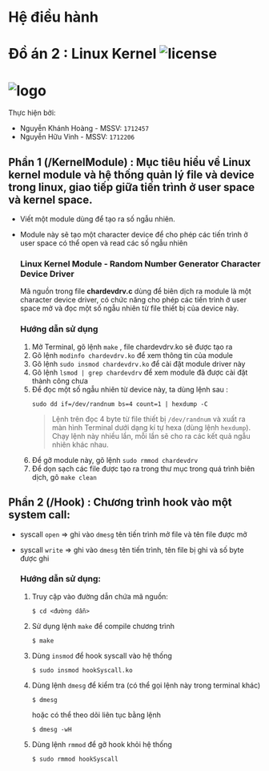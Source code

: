 # Hệ điều hành

# Đồ án 2 : Linux Kernel ![license][1]

#  ![logo][2]

Thực hiện bởi: 	

* Nguyễn Khánh Hoàng - MSSV: `1712457`
* Nguyễn Hữu Vinh         - MSSV: `1712206` 

## Phần 1 (/KernelModule) : Mục tiêu hiểu về Linux kernel module và hệ thống quản lý file và device trong linux, giao tiếp giữa tiến trình ở user space và kernel space.
- Viết một module dùng để tạo ra số ngẫu nhiên.
- Module này sẽ tạo một character device để cho phép các tiến trình ở user space có thể open và read các số ngẫu nhiên
   ### Linux Kernel Module - Random Number Generator Character Device Driver
   Mã nguồn trong file **chardevdrv.c** dùng để biên dịch ra module là một character device driver, có chức năng cho phép các tiến trình ở user space mở và đọc một số ngẫu nhiên từ file thiết bị của device này.

   ### Hướng dẫn sử dụng
   1. Mở Terminal, gõ lệnh `make` , file chardevdrv.ko sẽ được tạo ra
   2. Gõ lệnh `modinfo chardevdrv.ko` để xem thông tin của module
   3. Gõ lệnh `sudo insmod chardevdrv.ko` để cài đặt module driver này
   4. Gõ lệnh `lsmod | grep chardevdrv` để xem module đã được cài đặt thành công chưa
   5. Để đọc một số ngẫu nhiên từ device này, ta dùng lệnh sau :
      ```
      sudo dd if=/dev/randnum bs=4 count=1 | hexdump -C
      ```
      >Lệnh trên đọc 4 byte từ file thiết bị `/dev/randnum` và xuất ra màn hình Terminal dưới dạng kí tự hexa (dùng lệnh `hexdump`). Chạy lệnh này nhiều lần, mỗi lần sẽ cho ra các kết quả ngẫu nhiên khác nhau.
   6. Để gỡ module này, gõ lệnh `sudo rmmod chardevdrv`
   7. Để dọn sạch các file được tạo ra trong thư mục trong quá trình biên dịch, gõ `make clean`
   
## Phần 2 (/Hook) : Chương trình hook vào một system call:
- syscall `open` => ghi vào `dmesg` tên tiến trình mở file và tên file được mở

- syscall `write` => ghi vào `dmesg` tên tiến trình, tên file bị ghi và số byte được ghi

  ### Hướng dẫn sử dụng:

  1. Truy cập vào đường dẫn chứa mã nguồn:

     ```
     $ cd <đường dẫn>
     ```

  2. Sử dụng lệnh `make` để compile chương trình

     ```
     $ make
     ```

  3. Dùng `insmod` để hook syscall vào hệ thống

     ```
     $ sudo insmod hookSyscall.ko
     ```

  4. Dùng lệnh `dmesg` để kiểm tra (có thể gọi lệnh này trong terminal khác)

     ```
     $ dmesg
     ```

     hoặc có thể theo dõi liên tục bằng lệnh

     ```
     $ dmesg -wH
     ```

  5. Dùng lệnh `rmmod` để gỡ hook khỏi hệ thống

     ```
     $ sudo rmmod hookSyscall
     ```

  
  
[1]:https://camo.githubusercontent.com/7de7f171e34eba428ffe0a84a2b2297431f55ac3/68747470733a2f2f696d672e736869656c64732e696f2f636f636f61706f64732f6c2f537769667453696d706c6966792e7376673f7374796c653d666c6174
[2]:https://www.freeiconspng.com/uploads/linux-icon-9.png
